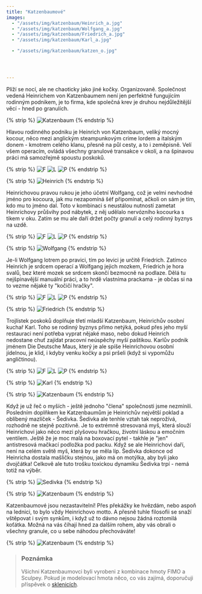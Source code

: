 ```yaml
---
title: "Katzenbaumové"
images:
  - "/assets/img/katzenbaum/Heinrich_a.jpg"
  - "/assets/img/katzenbaum/Wolfgang_a.jpg"
  - "/assets/img/katzenbaum/Friedrich_a.jpg"
  - "/assets/img/katzenbaum/Karl_a.jpg"

  - "/assets/img/katzenbaum/katzen_o.jpg"




---
```

<!--begin_excerpt-->
Plíží se nocí, ale ne chaoticky jako jiné kočky. Organizovaně. Společnost vedená Heinrichem von Katzenbaumem není jen perfektně fungujícím rodinným podnikem, je to firma, kde společná krev je druhou nejdůležitější věcí - hned po granulích.
<!--end_excerpt-->

{% strip %}
![Katzenbaum](/assets/img/katzenbaum/katzen.jpg)
{% endstrip %}


Hlavou rodinného podniku je Heinrich von Katzenbaum, veliký mocný kocour, něco mezi anglickým steampunkovým crime lordem a italským donem - kmotrem celého klanu, přesně na půl cesty, a to i zeměpisně. Velí všem operacím, ovládá všechny granulové transakce v okolí, a na špinavou práci má samozřejmě spoustu poskoků. 

{% strip %}
![F](/assets/img/katzenbaum/H_01.jpg)
![L](/assets/img/katzenbaum/H_02.jpg)
![P](/assets/img/katzenbaum/H_03.jpg)
{% endstrip %}

{% strip %}
![Heinrich](/assets/img/katzenbaum/Heinrich.jpg)
{% endstrip %}

Heinrichovou pravou rukou je jeho účetní Wolfgang, což je velmi nevhodné jméno pro kocoura, jak mu nezapomíná šéf připomínat, ačkoli on sám je tím, kdo mu to jméno dal. Toto v kombinaci s neustálou nutností zametat Heinrichovy průšvihy pod nábytek, z něj udělalo nervózního kocourka s tikem v oku. Zatím se mu ale daří držet počty granulí a celý rodinný byznys na uzdě.  

{% strip %}
![F](/assets/img/katzenbaum/W_01.jpg)
![L](/assets/img/katzenbaum/W_02.jpg)
![P](/assets/img/katzenbaum/W_03.jpg)
{% endstrip %}

{% strip %}
![Wolfgang](/assets/img/katzenbaum/Wolfgang.jpg)
{% endstrip %}

Je-li Wolfgang lotrem po pravici, tím po levici je určitě Friedrich. Zatímco Heinrich je srdcem operací a Wolfgang jejich mozkem, Friedrich je hora svalů, bez které mozek se srdcem skončí bezmocně na podlaze. Dělá tu nejšpinavější manuální práci, a to hrdě vlastníma prackama - je občas si na to vezme nějaké ty "kočičí hračky". 

{% strip %}
![F](/assets/img/katzenbaum/F_01.jpg)
![L](/assets/img/katzenbaum/F_02.jpg)
![P](/assets/img/katzenbaum/F_03.jpg)
{% endstrip %}

{% strip %}
![Friedrich](/assets/img/katzenbaum/Friedrich.jpg)
{% endstrip %}

Trojlístek poskoků doplňuje třetí mladší Katzenbaum, Heinrichův osobní kuchař Karl. Toho se rodinný byznys přímo netýká, pokud přes jeho myší restauraci není potřeba vyprat nějaké maso, nebo dokud Heinrich nedostane chuť zajídat pracovní neúspěchy myší paštikou. Karlův podnik jménem Die Deutsche Maus, který je ale spíše Heinrichovou osobní jídelnou, je klid, i kdyby venku kočky a psi pršeli (když si vypomůžu angličtinou). 

{% strip %}
![F](/assets/img/katzenbaum/K_01.jpg)
![L](/assets/img/katzenbaum/K_02.jpg)
![P](/assets/img/katzenbaum/K_03.jpg)
{% endstrip %}

{% strip %}
![Karl](/assets/img/katzenbaum/Karl.jpg)
{% endstrip %}

{% strip %}
![Katzenbaum](/assets/img/katzenbaum/katzen_minions.jpg)
{% endstrip %}

Když je už řeč o myších - ještě jednoho "člena" společnosti jsme nezmínili. Posledním doplňkem ke Katzenbaumům je Heinrichův největší poklad a oblíbený mazlíček - Šedivka. Šedivka ale tenhle vztah tak neprožívá, rozhodně ne stejně pozitivně. Je to extrémně stresovaná myš, která slouží Heinrichovi jako něco mezi plyšovou hračkou, životní láskou a emočním ventilem. Ještě že je moc malá na boxovací pytel - takhle je "jen" antistresová mačkací podložka pod packu. Když se ale Heinrichovi daří, není na celém světě myš, která by se měla líp. Šedivka dokonce od Heinricha dostala mašličku stejnou, jako má on motýlka, aby byli jako dvojčátka! 
Celkově ale tuto trošku toxickou dynamiku Šedivka trpí - nemá totiž na výběr. 

{% strip %}
![Sedivka](/assets/img/katzenbaum/Sedivka.jpg)
{% endstrip %}

{% strip %}
![Katzenbaum](/assets/img/katzenbaum/katzen_l.jpg)
{% endstrip %}

Katzenbaumové jsou nezastavitelní! Přes překážky ke hvězdám, nebo aspoň na lednici, to bylo vždy Heinrichovo motto. A přesně tuhle filosofii se snaží vštěpovat i svým synkům, i když už to dávno nejsou žádná roztomilá koťátka. Možná na vás číhají hned za dalším rohem, aby vás obrali o všechny granule, co u sebe náhodou přechováváte! 

{% strip %}
![Katzenbaum](/assets/img/katzenbaum/katzen_d.jpg)
{% endstrip %}

> ### Poznámka
> Všichni Katzenbaumovci byli vyrobeni z kombinace hmoty FIMO a Sculpey. Pokud je modelovací hmota něco, co vás zajímá, doporučuji příspěvek o [sklenicích](https://matcha1309.github.io/Sklenice/).
